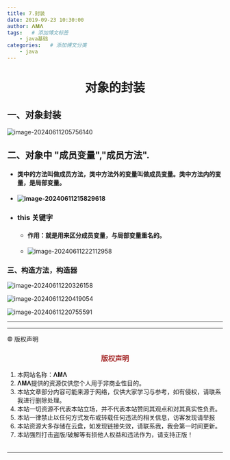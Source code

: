 ```yaml
---
title: 7.封装
date: 2019-09-23 10:30:00
author: 𝚲𝚳𝚲
tags:   # 添加博文标签
	- java基础
categories:   # 添加博文分类
	- java
---
```


<h1><center>对象的封装</center></h1>



## 一、对象封装

![image-20240611205756140](https://gitee.com/lmlpla/blogimages/raw/master/imgs/202406112148222.png)

## 二、对象中 "成员变量","成员方法".

- #### 类中的方法叫做成员方法，类中方法外的变量叫做成员变量。类中方法内的变量，是局部变量。

- #### ![image-20240611215829618](https://gitee.com/lmlpla/blogimages/raw/master/imgs/202406112158815.png)

- ### this 关键字

  - #### 作用：就是用来区分成员变量，与局部变量重名的。

  - ![image-20240611222112958](https://gitee.com/lmlpla/blogimages/raw/master/imgs/202406112221516.png)

### 三、构造方法，构造器

![image-20240611220326158](https://gitee.com/lmlpla/blogimages/raw/master/imgs/202406112203236.png)

![image-20240611220419054](https://gitee.com/lmlpla/blogimages/raw/master/imgs/202406112204501.png)

![image-20240611220755591](https://gitee.com/lmlpla/blogimages/raw/master/imgs/202406112207364.png)



---


----

© 版权声明

<escape>

<div>
    <h3 align="center"  style="color: brown;" >版权声明</h3>
    <table>
   		<tr>
    		<ol>
				<li>本网站名称：𝚲𝚳𝚲</li>
				<li>𝚲𝚳𝚲提供的资源仅供您个人用于非商业性目的。</li>
				<li>本站文章部分内容可能来源于网络，仅供大家学习与参考，如有侵权，请联系我进行删除处理。</li>
				<li>本站一切资源不代表本站立场，并不代表本站赞同其观点和对其真实性负责。</li>
        		<li>本站一律禁止以任何方式发布或转载任何违法的相关信息，访客发现请举报</li> 
        		<li>本站资源大多存储在云盘，如发现链接失效，请联系我，我会第一时间更新。</li>
        		<li>本站强烈打击盗版/破解等有损他人权益和违法作为，请支持正版！</li>  
			</ol>
		</tr>
	</table>
</div>








</escape>

----



